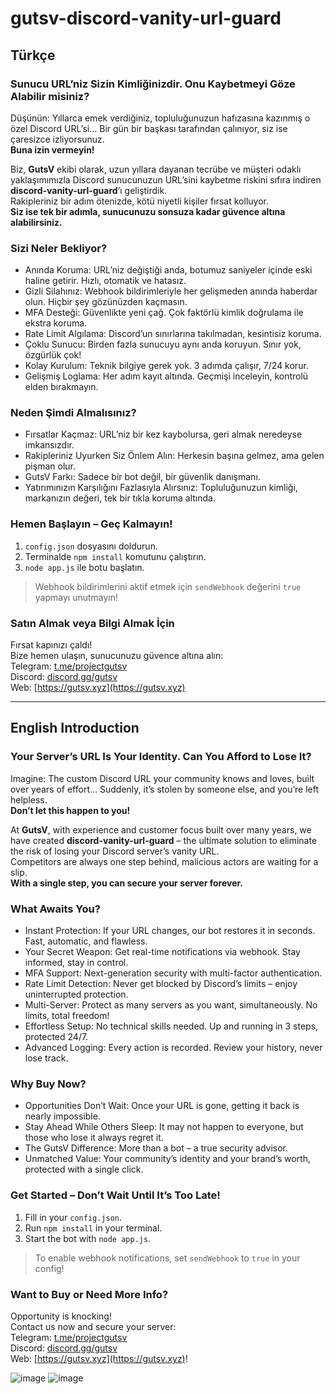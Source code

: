 # gutsv-discord-vanity-url-guard

## Türkçe

### Sunucu URL’niz Sizin Kimliğinizdir. Onu Kaybetmeyi Göze Alabilir misiniz?

Düşünün: Yıllarca emek verdiğiniz, topluluğunuzun hafızasına kazınmış o özel Discord URL’si… Bir gün bir başkası tarafından çalınıyor, siz ise çaresizce izliyorsunuz.  
**Buna izin vermeyin!**

Biz, **GutsV** ekibi olarak, uzun yıllara dayanan tecrübe ve müşteri odaklı yaklaşımımızla Discord sunucunuzun URL’sini kaybetme riskini sıfıra indiren **discord-vanity-url-guard**’ı geliştirdik.  
Rakipleriniz bir adım ötenizde, kötü niyetli kişiler fırsat kolluyor.  
**Siz ise tek bir adımla, sunucunuzu sonsuza kadar güvence altına alabilirsiniz.**

### Sizi Neler Bekliyor?

- Anında Koruma: URL’niz değiştiği anda, botumuz saniyeler içinde eski haline getirir. Hızlı, otomatik ve hatasız.
- Gizli Silahınız: Webhook bildirimleriyle her gelişmeden anında haberdar olun. Hiçbir şey gözünüzden kaçmasın.
- MFA Desteği: Güvenlikte yeni çağ. Çok faktörlü kimlik doğrulama ile ekstra koruma.
- Rate Limit Algılama: Discord’un sınırlarına takılmadan, kesintisiz koruma.
- Çoklu Sunucu: Birden fazla sunucuyu aynı anda koruyun. Sınır yok, özgürlük çok!
- Kolay Kurulum: Teknik bilgiye gerek yok. 3 adımda çalışır, 7/24 korur.
- Gelişmiş Loglama: Her adım kayıt altında. Geçmişi inceleyin, kontrolü elden bırakmayın.

### Neden Şimdi Almalısınız?

- Fırsatlar Kaçmaz: URL’niz bir kez kaybolursa, geri almak neredeyse imkansızdır.  
- Rakipleriniz Uyurken Siz Önlem Alın: Herkesin başına gelmez, ama gelen pişman olur.  
- GutsV Farkı: Sadece bir bot değil, bir güvenlik danışmanı.  
- Yatırımınızın Karşılığını Fazlasıyla Alırsınız: Topluluğunuzun kimliği, markanızın değeri, tek bir tıkla koruma altında.

### Hemen Başlayın – Geç Kalmayın!

1. `config.json` dosyasını doldurun.
2. Terminalde `npm install` komutunu çalıştırın.
3. `node app.js` ile botu başlatın.

> Webhook bildirimlerini aktif etmek için `sendWebhook` değerini `true` yapmayı unutmayın!

### Satın Almak veya Bilgi Almak İçin

Fırsat kapınızı çaldı!  
Bize hemen ulaşın, sunucunuzu güvence altına alın:  
Telegram: [t.me/projectgutsv](https://t.me/projectgutsv)  
Discord: [discord.gg/gutsv](https://discord.gg/gutsv)  
Web: [https://gutsv.xyz](https://gutsv.xyz)

---

## English Introduction

### Your Server’s URL Is Your Identity. Can You Afford to Lose It?

Imagine: The custom Discord URL your community knows and loves, built over years of effort… Suddenly, it’s stolen by someone else, and you’re left helpless.  
**Don’t let this happen to you!**

At **GutsV**, with experience and customer focus built over many years, we have created **discord-vanity-url-guard** – the ultimate solution to eliminate the risk of losing your Discord server’s vanity URL.  
Competitors are always one step behind, malicious actors are waiting for a slip.  
**With a single step, you can secure your server forever.**

### What Awaits You?

- Instant Protection: If your URL changes, our bot restores it in seconds. Fast, automatic, and flawless.
- Your Secret Weapon: Get real-time notifications via webhook. Stay informed, stay in control.
- MFA Support: Next-generation security with multi-factor authentication.
- Rate Limit Detection: Never get blocked by Discord’s limits – enjoy uninterrupted protection.
- Multi-Server: Protect as many servers as you want, simultaneously. No limits, total freedom!
- Effortless Setup: No technical skills needed. Up and running in 3 steps, protected 24/7.
- Advanced Logging: Every action is recorded. Review your history, never lose track.

### Why Buy Now?

- Opportunities Don’t Wait: Once your URL is gone, getting it back is nearly impossible.
- Stay Ahead While Others Sleep: It may not happen to everyone, but those who lose it always regret it.
- The GutsV Difference: More than a bot – a true security advisor.
- Unmatched Value: Your community’s identity and your brand’s worth, protected with a single click.

### Get Started – Don’t Wait Until It’s Too Late!

1. Fill in your `config.json`.
2. Run `npm install` in your terminal.
3. Start the bot with `node app.js`.

> To enable webhook notifications, set `sendWebhook` to `true` in your config!

### Want to Buy or Need More Info?

Opportunity is knocking!  
Contact us now and secure your server:  
Telegram: [t.me/projectgutsv](https://t.me/projectgutsv)  
Discord: [discord.gg/gutsv](https://discord.gg/gutsv)  
Web: [https://gutsv.xyz](https://gutsv.xyz)!

![image](https://github.com/user-attachments/assets/4adc817d-c620-4fb5-9c06-e50c2f2a0260)
![image](https://github.com/user-attachments/assets/f77a28d3-632a-4440-9c81-09dbb7cccd00)




